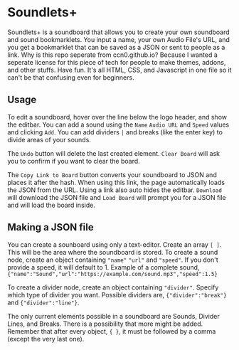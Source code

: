 # Soundlets+

Soundlets+ is a soundboard that allows you to create your own soundboard and sound bookmarklets. 
You input a name, your own Audio File's URL, and you get a bookmarklet that can be saved as a JSON or sent to people as a link.
Why is this repo seperate from ccn0.github.io? Because I wanted a seperate license for this piece of tech for people to make themes, addons, and other stuffs.
Have fun. It's all HTML, CSS, and Javascript in one file so it can't be that confusing even for beginners.

## Usage

To edit a soundboard, hover over the line below the logo header, and show the editbar.
You can add a sound using the `Name` `Audio URL` and `Speed` values and clicking `Add`.
You can add dividers `|` and breaks (like the enter key) to divide areas of your sounds.

The `Undo` button will delete the last created element. `Clear Board` will ask you to confirm if you want to clear the board.

The `Copy Link to Board` button converts your soundboard to JSON and places it after the hash.
When using this link, the page automatically loads the JSON from the URL.
Using a link also auto hides the editbar.
`Download` will download the JSON file and `Load Board` will prompt you for a JSON file and will load the board inside.

## Making a JSON file

You can create a sounboard using only a text-editor.
Create an array `[ ]`. This will be the area where the soundboard is stored.
To create a sound node, create an object containing `"name"` `"url"` and `"speed"`. If you don't provide a speed, it will default to 1.
Example of a complete sound, `{"name":"Sound","url":"https://example.com/sound.mp3","speed":1.5}`

To create a divider node, create an object containing `"divider"`. Specify which type of divider you want.
Possible dividers are, `{"divider":"break"}` and `{"divider":"line"}`.

The only current elements possible in a soundboard are Sounds, Divider Lines, and Breaks. There is a possibility that more might be added.
Remember that after every object, `{ }`, it must be followed by a comma (except the very last one).
